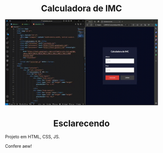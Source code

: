 # <div align="center">Calculadora de IMC</div>

![](https://github.com/nabucoanalista/Projetos_em_js/blob/main/calculadora_de_imc/imc.gif)

# <div align="center">Esclarecendo</div>

<p>Projeto em HTML, CSS, JS.</p> 
Confere aew!
